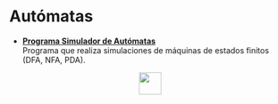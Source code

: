 # Autómatas
- **[Programa Simulador de Autómatas](https://github.com/andrevitalb/uaa_repo/tree/master/5_Semestre/Autómatas/automatonSimulator)**  
    Programa que realiza simulaciones de máquinas de estados finitos (DFA, NFA, PDA).

<p align="center">
    <a href = "https://andrevital.com" target = "_blank"><img src="https://www.andrevital.com/images/logo_contained_negative.svg" width="40px"></a>
</p>